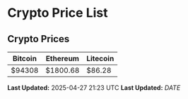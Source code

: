 # Crypto Price List

## Crypto Prices
| Bitcoin | Ethereum | Litecoin |
| ------- | -------- | -------- |
| $94308 | $1800.68 | $86.28 |
**Last Updated:** 2025-04-27 21:23 UTC
**Last Updated:** $DATE$

